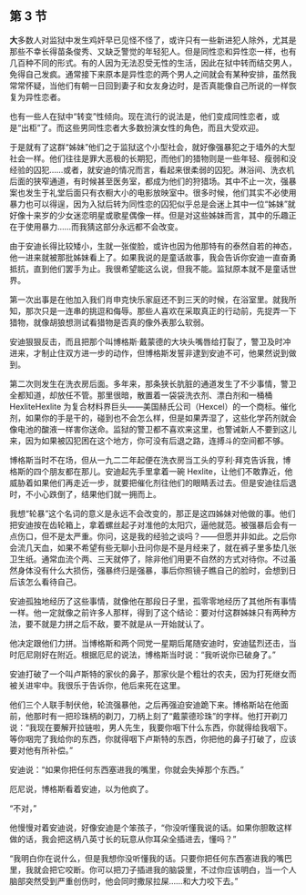 ## 第 3 节

<strong>大</strong>多数人对监狱中发生鸡奸早已见怪不怪了，或许只有一些新进犯人除外，尤其是那些不幸长得苗条俊秀、又缺乏警觉的年轻犯人。但是同性恋和异性恋一样，也有几百种不同的形式。有的人因为无法忍受无性的生活，因此在狱中转而结交男人，免得自己发疯。通常接下来原本是异性恋的两个男人之间就会有某种安排，虽然我常常怀疑，当他们有朝一日回到妻子和女友身边时，是否真能像自己所说的一样恢复为异性恋者。

也有一些人在狱中“转变”性倾向。现在流行的说法是，他们变成同性恋者，或是“出柜”了。而这些男同性恋者大多数扮演女性的角色，而且大受欢迎。

于是就有了这群“姊妹”他们之于监狱这个小型社会，就好像强暴犯之于墙外的大型社会一样。他们往往是罪大恶极的长期犯，而他们的猎物则是一些年轻、瘦弱和没经验的囚犯……或者，就安迪的情况而言，看起来很柔弱的囚犯。淋浴间、洗衣机后面的狭窄通道，有时候甚至医务室，都成为他们的狩猎场。其中不止一次，强暴案也发生于礼堂后面只有衣橱大小的电影放映室中。很多时候，他们其实不必使用暴力也可以得逞，因为入狱后转为同性恋的囚犯似乎总是会迷上其中一位“姊妹”就好像十来岁的少女迷恋明星或歌星偶像一样。但是对这些姊妹而言，其中的乐趣正在于使用暴力……而我猜这部分永远都不会改变。

由于安迪长得比较矮小，生就一张俊脸，或许也因为他那特有的泰然自若的神态，他一进来就被那批姊妹看上了。如果我说的是童话故事，我会告诉你安迪一直奋勇抵抗，直到他们罢手为止。我很希望能这么说，但我不能。监狱原本就不是童话世界。

第一次出事是在他加入我们肖申克快乐家庭还不到三天的时候，在浴室里。就我所知，那次只是一连串的挑逗和侮辱。那些人喜欢在采取真正的行动前，先捉弄一下猎物，就像胡狼想测试看猎物是否真的像外表那么软弱。

安迪狠狠反击，而且把那个叫博格斯·戴蒙德的大块头嘴唇给打裂了，警卫及时冲进来，才制止住双方进一步的动作，但博格斯发誓非逮到安迪不可，他果然说到做到。

第二次则发生在洗衣房后面。多年来，那条狭长肮脏的通道发生了不少事情，警卫全都知道，却放任不管。那里很暗，散置着一袋袋洗衣剂、漂白剂和一桶桶 HexliteHexlite 为复合材料界巨头——美国赫氏公司（Hexcel）的一个商标。催化剂，如果你的手是干的，碰到也不会怎么样，但是如果弄湿了，这些化学药剂就会像电池的酸液一样害你送命。监狱的警卫都不喜欢来这里，也警诫新人不要到这儿来，因为如果被囚犯困在这个地方，你可没有后退之路，连搏斗的空间都不够。

博格斯当时不在场，但从一九二二年起便在洗衣房当工头的亨利·拜克告诉我，博格斯的四个朋友都在那儿。安迪起先手里拿着一碗 Hexlite，让他们不敢靠近，他威胁着如果他们再走近一步，就要把催化剂往他们的眼睛丢过去。但是安迪往后退时，不小心跌倒了，结果他们就一拥而上。

我想“轮暴”这个名词的意义是永远不会改变的，那正是这四姊妹对他做的事。他们把安迪按在齿轮箱上，拿着螺丝起子对准他的太阳穴，逼他就范。被强暴后会有一点伤口，但不是太严重。你问，这是我的经验之谈吗？——但愿并非如此。之后你会流几天血，如果不希望有些无聊小丑问你是不是月经来了，就在裤子里多垫几张卫生纸。通常血流个两、三天就停了，除非他们用更不自然的方式对待你。不过虽然身体没有什么大损伤，强暴终归是强暴，事后你照镜子瞧自己的脸时，会想到日后该怎么看待自己。

安迪孤独地经历了这些事情，就像他在那段日子里，孤零零地经历了其他所有事情一样。他一定就像之前许多人那样，得到了这个结论：要对付这群姊妹只有两种方法，要不就是力拼之后不敌，要不就是从一开始就认了。

他决定跟他们力拼。当博格斯和两个同党一星期后尾随安迪时，安迪猛烈还击，当时厄尼刚好在附近。根据厄尼的说法，博格斯当时说：“我听说你已破身了。”

安迪打破了一个叫卢斯特的家伙的鼻子，那家伙是个粗壮的农夫，因为打死继女而被关进牢中。我很乐于告诉你，他后来死在这里。

他们三个人联手制伏他，轮流强暴他，之后再强迫安迪跪下来。博格斯站在他面前，他那时有一把珍珠柄的剃刀，刀柄上刻了“戴蒙德珍珠”的字样。他打开剃刀说：“我现在要解开拉链啦，男人先生，我要你咽下什么东西，你就得给我咽下。等你咽完了我给你的东西，你就得咽下卢斯特的东西，你把他的鼻子打破了，应该要对他有所补偿。”

安迪说：“如果你把任何东西塞进我的嘴里，你就会失掉那个东西。”

厄尼说，博格斯看着安迪，以为他疯了。

“不对，”

他慢慢对着安迪说，好像安迪是个笨孩子，“你没听懂我说的话。如果你胆敢这样做的话，我会把这柄八英寸长的玩意从你耳朵全插进去，懂吗？”

“我明白你在说什么，但是我想你没听懂我的话。只要你把任何东西塞进我的嘴巴里，我就会把它咬断。你可以把刀子插进我的脑袋里，不过你应该明白，当一个人脑部突然受到严重创伤时，他会同时撒尿拉屎……和大力咬下去。”